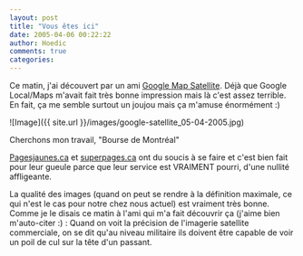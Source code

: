 ```yaml
---
layout: post
title: "Vous êtes ici"
date: 2005-04-06 00:22:22
author: Hoedic
comments: true
categories: 
---
```



Ce matin, j'ai découvert par un ami [Google Map Satellite](http://maps.google.com/). Déjà que Google Local/Maps m'avait fait très bonne impression mais là c'est assez terrible. En fait, ça me semble surtout un joujou mais ça m'amuse énormément :)

![Image]({{ site.url }}/images/google-satellite_05-04-2005.jpg)
<div class="photoattrib">Cherchons mon travail, "Bourse de Montréal"</div>



[Pagesjaunes.ca](http://pagesjaunes.ca/) et [superpages.ca](http://superpages.ca/) ont du soucis à se faire et c'est bien fait pour leur gueule parce que leur service est VRAIMENT pourri, d'une nullité affligeante.

La qualité des images (quand on peut se rendre à la définition maximale, ce qui n'est le cas pour notre chez nous actuel) est vraiment très bonne. Comme je le disais ce matin à l'ami qui m'a fait découvrir ça (j'aime bien m'auto-citer :) : Quand on voit la précision de l'imagerie satellite commerciale, on se dit qu'au niveau militaire ils doivent être capable de voir un poil de cul sur la tête d'un passant.